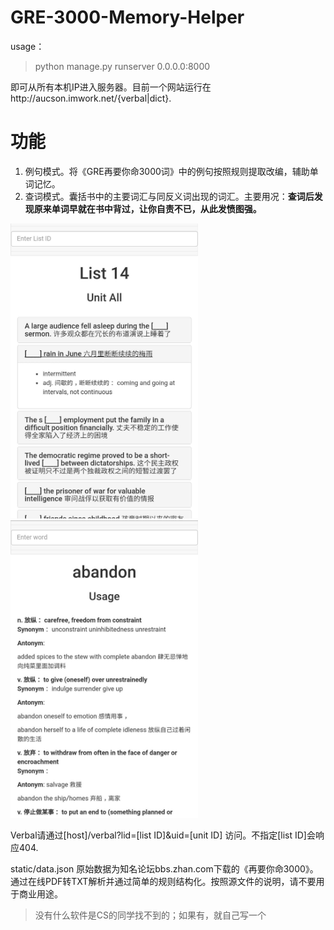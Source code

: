 # GRE-3000-Memory-Helper

usage：
> python manage.py runserver 0.0.0.0:8000

即可从所有本机IP进入服务器。目前一个网站运行在http://aucson.imwork.net/{verbal|dict}.

# 功能
1. 例句模式。将《GRE再要你命3000词》中的例句按照规则提取改编，辅助单词记忆。
2. 查词模式。囊括书中的主要词汇与同反义词出现的词汇。主要用况：**查词后发现原来单词早就在书中背过，让你自责不已，从此发愤图强。**

<img src="imgs/verbal.jpg" width="300" hegiht="200">
<img src="imgs/dict.jpg" width="300" hegiht="200">

Verbal请通过[host]/verbal?lid=[list ID]&uid=[unit ID] 访问。不指定[list ID]会响应404.

static/data.json 原始数据为知名论坛bbs.zhan.com下载的《再要你命3000》。通过在线PDF转TXT解析并通过简单的规则结构化。按照源文件的说明，请不要用于商业用途。

> 没有什么软件是CS的同学找不到的；如果有，就自己写一个
